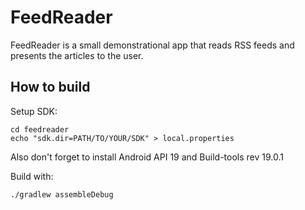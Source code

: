 FeedReader
==========

FeedReader is a small demonstrational app that reads RSS feeds and presents the articles to the user.

How to build
------------
Setup SDK:

    cd feedreader
    echo "sdk.dir=PATH/TO/YOUR/SDK" > local.properties

Also don't forget to install Android API 19 and Build-tools rev 19.0.1

Build with:

    ./gradlew assembleDebug

